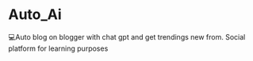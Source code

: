 # Auto_Ai
💻Auto blog on blogger with chat gpt  and get trendings new from. Social platform for learning purposes 
